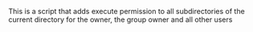 This is a script that adds execute permission to all subdirectories of the current directory for the owner, the group owner and all other users
